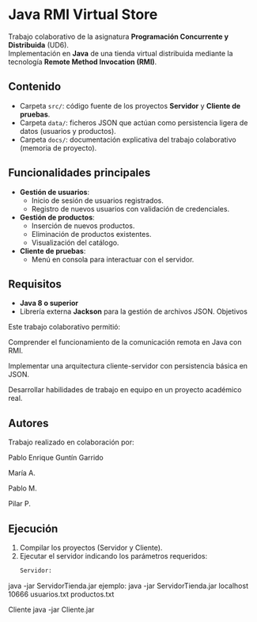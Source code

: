 # Java RMI Virtual Store

Trabajo colaborativo de la asignatura **Programación Concurrente y Distribuida** (UD6).  
Implementación en **Java** de una tienda virtual distribuida mediante la tecnología **Remote Method Invocation (RMI)**.

## Contenido
- Carpeta `src/`: código fuente de los proyectos **Servidor** y **Cliente de pruebas**.
- Carpeta `data/`: ficheros JSON que actúan como persistencia ligera de datos (usuarios y productos).
- Carpeta `docs/`: documentación explicativa del trabajo colaborativo (memoria de proyecto).

## Funcionalidades principales
- **Gestión de usuarios**:
  - Inicio de sesión de usuarios registrados.
  - Registro de nuevos usuarios con validación de credenciales.
- **Gestión de productos**:
  - Inserción de nuevos productos.
  - Eliminación de productos existentes.
  - Visualización del catálogo.
- **Cliente de pruebas**:
  - Menú en consola para interactuar con el servidor.

## Requisitos
- **Java 8 o superior**
- Librería externa **Jackson** para la gestión de archivos JSON.
Objetivos

Este trabajo colaborativo permitió:

Comprender el funcionamiento de la comunicación remota en Java con RMI.

Implementar una arquitectura cliente-servidor con persistencia básica en JSON.

Desarrollar habilidades de trabajo en equipo en un proyecto académico real.

## Autores

Trabajo realizado en colaboración por:

Pablo Enrique Guntín Garrido

María A.

Pablo M.

Pilar P.

## Ejecución
1. Compilar los proyectos (Servidor y Cliente).
2. Ejecutar el servidor indicando los parámetros requeridos:
   ```bash
   Servidor: 

java -jar ServidorTienda.jar <ip> <puerto> <archivo usuarios> <archivo productos>
ejemplo:
	java -jar ServidorTienda.jar localhost 10666 usuarios.txt productos.txt


Cliente
java -jar Cliente.jar <ip> <puerto>